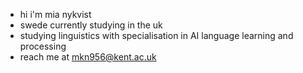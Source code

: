 - hi i'm mia nykvist
- swede currently studying in the uk
- studying linguistics with specialisation in AI language learning and processing
- reach me at mkn956@kent.ac.uk
